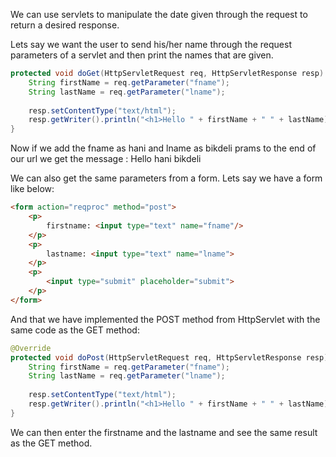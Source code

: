 We can use servlets to manipulate the date given through the request to return a desired response.

Lets say we want the user to send his/her name through the request parameters of a servlet and then print the names that are given.

```java
protected void doGet(HttpServletRequest req, HttpServletResponse resp) throws ServletException, IOException {  
    String firstName = req.getParameter("fname");  
    String lastName = req.getParameter("lname");  
  
    resp.setContentType("text/html");  
    resp.getWriter().println("<h1>Hello " + firstName + " " + lastName);  
}
```

Now if we add the fname as hani and lname as bikdeli prams to the end of our url we get the message : Hello hani bikdeli

We can also get the same parameters from a form. Lets say we have a form like below:

```html
<form action="reqproc" method="post">  
    <p>  
        firstname: <input type="text" name="fname"/>  
    </p>  
    <p>  
        lastname: <input type="text" name="lname">  
    </p>  
    <p>  
        <input type="submit" placeholder="submit">  
    </p>  
</form>
```

And that we have implemented the POST method from HttpServlet with the same code as the GET method:
```java
@Override  
protected void doPost(HttpServletRequest req, HttpServletResponse resp) throws ServletException, IOException {  
    String firstName = req.getParameter("fname");  
    String lastName = req.getParameter("lname");  
  
    resp.setContentType("text/html");  
    resp.getWriter().println("<h1>Hello " + firstName + " " + lastName);  
}
```

We can then enter the firstname and the lastname and see the same result as the GET method.